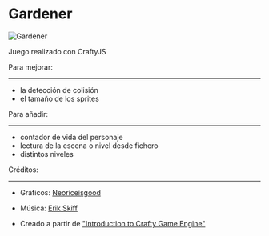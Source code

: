 Gardener
=======

![Gardener](assets/screenshot-v1.png)

Juego realizado con CraftyJS

Para mejorar:
_____________
- la detecci&oacute;n de colisi&oacute;n
- el tama&ntilde;o de los sprites

Para a&ntilde;adir:
___________________
- contador de vida del personaje
- lectura de la escena o nivel desde fichero
- distintos niveles

Cr&eacute;ditos:
________________
- Gr&aacute;ficos: <a href="http://neoriceisgood.deviantart.com/gallery/" target="_blank">Neoriceisgood</a> 

- M&uacute;sica: <a href="http://ericskiff.com/music/ " target="_blank">Erik Skiff</a> 
- Creado a partir de <a href="http://buildnewgames.com/introduction-to-crafty/" target="_blank">"Introduction to Crafty Game Engine"</a>
			